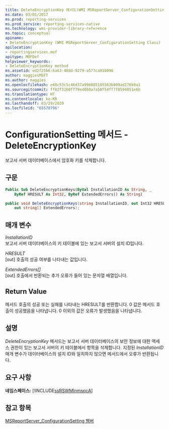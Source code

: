```yaml
---
title: DeleteEncryptionKey 메서드(WMI MSReportServer_ConfigurationSetting) | Microsoft Docs
ms.date: 03/01/2017
ms.prod: reporting-services
ms.prod_service: reporting-services-native
ms.technology: wmi-provider-library-reference
ms.topic: conceptual
apiname:
- DeleteEncryptionKey (WMI MSReportServer_ConfigurationSetting Class)
apilocation:
- reportingservices.mof
apitype: MOFDef
helpviewer_keywords:
- DeleteEncryptionKey method
ms.assetid: ed2f25b6-6a63-468d-9279-a577ca01b096
author: maggiesMSFT
ms.author: maggies
ms.openlocfilehash: e40c53c5c46d37a996805105563b809ad278b9a1
ms.sourcegitcommit: ff82f3260ff79ed860a7a58f54ff7f0594851e6b
ms.translationtype: HT
ms.contentlocale: ko-KR
ms.lasthandoff: 03/29/2020
ms.locfileid: "65570796"
---
```

# <a name="configurationsetting-method---deleteencryptionkey"></a>ConfigurationSetting 메서드 - DeleteEncryptionKey
  보고서 서버 데이터베이스에서 암호화 키를 삭제합니다.  
  
## <a name="syntax"></a>구문  
  
```vb  
Public Sub DeleteEncryptionKeys(ByVal InstallationID As String, _  
    ByRef HRESULT As Int32, ByRef ExtendedErrors() As String)  
```  
  
```csharp  
public void DeleteEncryptionKeys(string InstallationID, out Int32 HRESULT,   
    out string[] ExtendedErrors);  
```  
  
## <a name="parameters"></a>매개 변수  
 *InstallationID*  
 보고서 서버 데이터베이스의 키 테이블에 있는 보고서 서버의 설치 ID입니다.  
  
 *HRESULT*  
 [out] 호출의 성공 여부를 나타내는 값입니다.  
  
 *ExtendedErrors[]*  
 [out] 호출에서 반환되는 추가 오류가 들어 있는 문자열 배열입니다.  
  
## <a name="return-value"></a>Return Value  
 메서드 호출의 성공 또는 실패를 나타내는 HRESULT를 반환합니다. 0 값은 메서드 호출이 성공했음을 나타냅니다. 0 이외의 값은 오류가 발생했음을 나타냅니다.  
  
## <a name="remarks"></a>설명  
 *DeleteEncryptionKey* 메서드는 보고서 서버 데이터베이스의 보안 정보에 대한 액세스 권한이 있는 보고서 서버의 키 테이블에서 항목을 삭제합니다. 지정된 *InstallationID* 매개 변수가 데이터베이스의 설치 ID와 일치하지 않으면 메서드에서 오류가 반환됩니다.  
  
## <a name="requirements"></a>요구 사항  
 **네임스페이스:** [!INCLUDE[ssRSWMInmspcA](../../includes/ssrswminmspca-md.md)]  
  
## <a name="see-also"></a>참고 항목  
 [MSReportServer_ConfigurationSetting 멤버](../../reporting-services/wmi-provider-library-reference/msreportserver-configurationsetting-members.md)  
  
  
